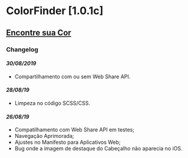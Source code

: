 # ColorFinder [1.0.1c]
## [Encontre sua Cor](https://colorfinder.netlify.com)

### Changelog
#### *30/08/2019*
- Compartilhamento com ou sem Web Share API.
#### *28/08/19*
- Limpeza no código SCSS/CSS.

#### *26/08/19*
- Compatilhamento com Web Share API em testes;
- Navegação Aprimorada;
- Ajustes no Manifesto para Aplicativos Web;
- Bug onde a imagem de destaque do Cabeçalho não aparecia no iOS.